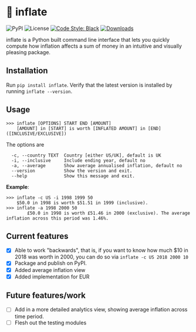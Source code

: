 # :money_with_wings: inflate

![PyPI](https://img.shields.io/pypi/v/inflate.svg?style=flat-square)
![License](https://img.shields.io/github/license/mzjp2/inflation.svg?style=flat-square)
[![Code Style: Black](https://img.shields.io/badge/code-black-black.svg?style=flat-square)](https://github.com/ambv/black)
[![Downloads](https://pepy.tech/badge/inflate)](https://pepy.tech/project/inflate?style=flat)

inflate is a Python built command line interface that lets you quickly compute how inflation affects a sum of money in an intuitive and visually pleasing package.

## Installation

Run ``pip install inflate``. Verify that the latest version is installed by running ``inflate --version``.

## Usage

```shell
>>> inflate [OPTIONS] START END [AMOUNT]
    [AMOUNT] in [START] is worth [INFLATED AMOUNT] in [END] ([INCLUSIVE/EXCLUSIVE])
```
The options are

```
  -c, --country TEXT  Country [either US/UK], default is UK
  -i, --inclusive     Include ending year, default no
  -a, --average       Show average annualised inflation, default no
  --version           Show the version and exit.
  --help              Show this message and exit.
```

**Example**: 

```shell
>>> inflate -c US -i 1998 1999 50
    $50.0 in 1998 is worth $51.51 in 1999 (inclusive).
>>> inflate -a 1998 2000 50
		£50.0 in 1998 is worth £51.46 in 2000 (exclusive). The average inflation across this period was 1.46%.
```

## Current features

- [x] Able to work "backwards", that is, if you want to know how much $10 in 2018 was worth in 2000, you can do so via ``inflate -c US 2018 2000 10``
- [x] Package and publish on PyPI.
- [x] Added average inflation view
- [x] Added implementation for EUR

## Future features/work

- [ ] Add in a more detailed analytics view, showing average inflation across time period.
- [ ] Flesh out the testing modules
